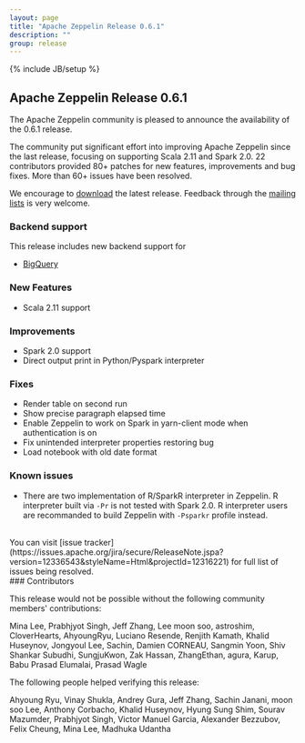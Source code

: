 ```yaml
---
layout: page
title: "Apache Zeppelin Release 0.6.1"
description: ""
group: release
---
```

<!--
Licensed under the Apache License, Version 2.0 (the "License");
you may not use this file except in compliance with the License.
You may obtain a copy of the License at

http://www.apache.org/licenses/LICENSE-2.0

Unless required by applicable law or agreed to in writing, software
distributed under the License is distributed on an "AS IS" BASIS,
WITHOUT WARRANTIES OR CONDITIONS OF ANY KIND, either express or implied.
See the License for the specific language governing permissions and
limitations under the License.
-->
{% include JB/setup %}

## Apache Zeppelin Release 0.6.1

The Apache Zeppelin community is pleased to announce the availability of the 0.6.1 release.

The community put significant effort into improving Apache Zeppelin since the last release, focusing on supporting Scala 2.11 and Spark 2.0.
22 contributors provided 80+ patches for new features, improvements and bug fixes.
More than 60+ issues have been resolved.

We encourage to [download](../../download.html) the latest release. Feedback through the [mailing lists](../../community.html) is very welcome.

### Backend support

This release includes new backend support for

   * [BigQuery](../../docs/0.6.1/interpreter/bigquery.html)

### New Features
   * Scala 2.11 support

### Improvements
   * Spark 2.0 support
   * Direct output print in Python/Pyspark interpreter

### Fixes
   * Render table on second run
   * Show precise paragraph elapsed time
   * Enable Zeppelin to work on Spark in yarn-client mode when authentication is on
   * Fix unintended interpreter properties restoring bug
   * Load notebook with old date format

### Known issues
   * There are two implementation of R/SparkR interpreter in Zeppelin. R interpreter built via `-Pr` is not tested with Spark 2.0. R interpreter users are recommanded to build Zeppelin with `-Psparkr` profile instead.

<br />
You can visit [issue tracker](https://issues.apache.org/jira/secure/ReleaseNote.jspa?version=12336543&styleName=Html&projectId=12316221) for full list of issues being resolved.


<br />
### Contributors

This release would not be possible without the following community members' contributions:

Mina Lee, Prabhjyot Singh, Jeff Zhang, Lee moon soo, astroshim, CloverHearts, AhyoungRyu, Luciano Resende, Renjith Kamath, Khalid Huseynov, Jongyoul Lee, Sachin, Damien CORNEAU, Sangmin Yoon, Shiv Shankar Subudhi, SungjuKwon, Zak Hassan, ZhangEthan, agura, Karup, Babu Prasad Elumalai, Prasad Wagle

The following people helped verifying this release:

Ahyoung Ryu, Vinay Shukla, Andrey Gura, Jeff Zhang, Sachin Janani, moon soo Lee, Anthony Corbacho, Khalid Huseynov, Hyung Sung Shim, Sourav Mazumder, Prabhjyot Singh, Victor Manuel Garcia, Alexander Bezzubov, Felix Cheung, Mina Lee, Madhuka Udantha
